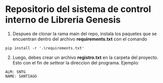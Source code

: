 # Repositorio del sistema de control interno de Libreria Genesis

1) Despues de clonar la rama main del repo, instala los paquetes que se encuentran dentro del archivo **requirements.txt** con el comando 
```
pip install -r '.\requirements.txt'
```
2) Luego, debes crear un archivo **registro.txt** en la carpeta del proyecto. Esto con el fin de *settear* la direccion del programa. Ejemplo:

```
ALM: SNTG
NAME: SANTIAGO
```


